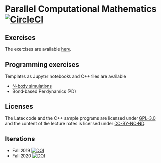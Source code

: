 # Parallel Computational Mathematics [![CircleCI](https://circleci.com/gh/diehlpkteaching/ParallelComputationMath.svg?style=svg)](https://circleci.com/gh/diehlpkteaching/ParallelComputationMath)

## Exercises

The exercises are available [here](https://github.com/diehlpkteaching/ParallelComputationMathExercise).

## Programming exercises 

Templates as Jupyter notebooks and C++ files are available 

* [N-body simulations](https://github.com/diehlpkteaching/N-Body)
* Bond-based Peridynamics ([PD](https://github.com/diehlpkteaching/PD))

## Licenses

The Latex code and the C++ sample programs are licensed under [GPL-3.0](LICENSE) and the content of the lecture notes is licensed under [CC-BY-NC-ND](https://creativecommons.org/licenses/by-nc-nd/4.0/deed.en).

## Iterations

* Fall 2019 [![DOI](https://zenodo.org/badge/DOI/10.5281/zenodo.3564946.svg)](https://doi.org/10.5281/zenodo.3564946)
* Fall 2020 [![DOI](https://zenodo.org/badge/DOI/10.5281/zenodo.4302365.svg)](https://doi.org/10.5281/zenodo.4302365)



